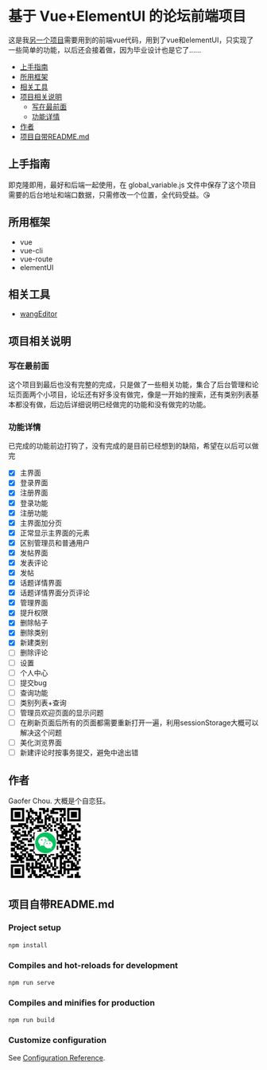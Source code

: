 # 基于 Vue+ElementUI 的论坛前端项目
这是我[另一个项目](https://github.com/gaofer/loudbbsback)需要用到的前端vue代码，用到了vue和elementUI，只实现了一些简单的功能，以后还会接着做，因为毕业设计也是它了……

* [上手指南](#上手指南)
*  [所用框架](#所用框架)
*  [相关工具](#相关工具 )
*  [项目相关说明](#项目相关说明)
   *  [写在最前面](#写在最前面)
   *  [功能详情](#功能详情)
*  [作者](#作者)
*  [项目自带README.md](#项目自带README.md)

## 上手指南
即克隆即用，最好和后端一起使用，在 global_variable.js 文件中保存了这个项目需要的后台地址和端口数据，只需修改一个位置，全代码受益。😘

## 所用框架
- vue
- vue-cli
- vue-route
- elementUI

## 相关工具
- [wangEditor](http://www.wangeditor.com/)

## 项目相关说明
### 写在最前面 
这个项目到最后也没有完整的完成，只是做了一些相关功能，集合了后台管理和论坛页面两个小项目，论坛还有好多没有做完，像是一开始的搜索，还有类别列表基本都没有做，后边后详细说明已经做完的功能和没有做完的功能。

### 功能详情
已完成的功能前边打钩了，没有完成的是目前已经想到的缺陷，希望在以后可以做完 
- [x] 主界面
- [x] 登录界面
- [x] 注册界面
- [x] 登录功能
- [x] 注册功能
- [x] 主界面加分页
- [x] 正常显示主界面的元素
- [x] 区别管理员和普通用户
- [x] 发帖界面
- [x] 发表评论
- [x] 发帖
- [x] 话题详情界面
- [x] 话题详情界面分页评论
- [x] 管理界面
- [x] 提升权限
- [x] 删除帖子
- [x] 删除类别
- [x] 新建类别
- [ ] 删除评论
- [ ] 设置
- [ ] 个人中心
- [ ] 提交bug
- [ ] 查询功能
- [ ] 类别列表+查询
- [ ] 管理员欢迎页面的显示问题
- [ ] 在刷新页面后所有的页面都需要重新打开一遍，利用sessionStorage大概可以解决这个问题
- [ ] 美化浏览界面
- [ ] 新建评论时按事务提交，避免中途出错

## 作者
Gaofer Chou. 大概是个自恋狂。  
<img src="https://github.com/gaofer/loudbbsBack/blob/master/WeChat.png"  height="150" width="150"/>

## 项目自带README.md 
### Project setup
```
npm install
```

### Compiles and hot-reloads for development
```
npm run serve
```

### Compiles and minifies for production
```
npm run build
```

### Customize configuration
See [Configuration Reference](https://cli.vuejs.org/config/).
